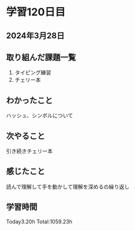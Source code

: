 # 学習120日目
## 2024年3月28日
## 取り組んだ課題一覧
1. タイピング練習
2. チェリー本
## わかったこと
ハッシュ、シンボルについて
## 次やること
引き続きチェリー本
## 感じたこと
読んで理解して手を動かして理解を深めるの繰り返し
## 学習時間
 Today3.20h
 Total:1059.23h

